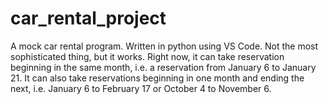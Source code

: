 # car_rental_project
A mock car rental program. Written in python using VS Code. Not the most sophisticated thing, but it works.
Right now, it can take reservation beginning in the same month, i.e. a reservation from January 6 to January 21.
It can also take reservations beginning in one month and ending the next, i.e. January 6 to February 17 or October 4 to November 6.
